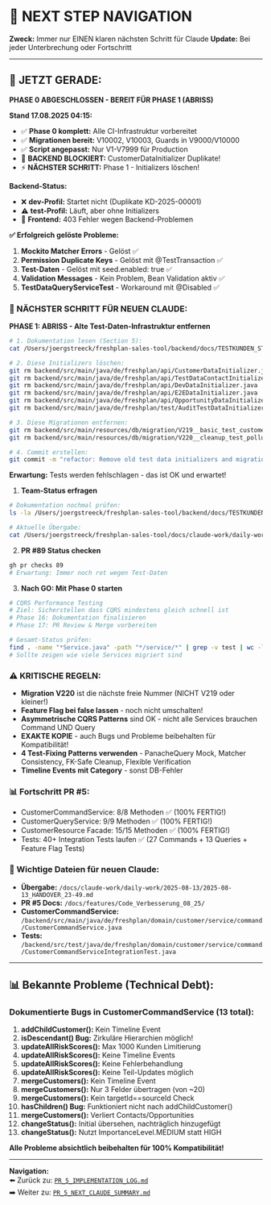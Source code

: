 # 🧭 NEXT STEP NAVIGATION

**Zweck:** Immer nur EINEN klaren nächsten Schritt für Claude
**Update:** Bei jeder Unterbrechung oder Fortschritt

---

## 🎯 JETZT GERADE:

**PHASE 0 ABGESCHLOSSEN - BEREIT FÜR PHASE 1 (ABRISS)**

**Stand 17.08.2025 04:15:**
- ✅ **Phase 0 komplett:** Alle CI-Infrastruktur vorbereitet
- ✅ **Migrationen bereit:** V10002, V10003, Guards in V9000/V10000
- ✅ **Script angepasst:** Nur V1-V7999 für Production
- 🔴 **BACKEND BLOCKIERT:** CustomerDataInitializer Duplikate!
- ⚡ **NÄCHSTER SCHRITT:** Phase 1 - Initializers löschen!

**Backend-Status:**
- ❌ **dev-Profil:** Startet nicht (Duplikate KD-2025-00001)
- ⚠️ **test-Profil:** Läuft, aber ohne Initializers
- 🔴 **Frontend:** 403 Fehler wegen Backend-Problemen

**✅ Erfolgreich gelöste Probleme:**
1. **Mockito Matcher Errors** - Gelöst ✅
2. **Permission Duplicate Keys** - Gelöst mit @TestTransaction ✅
3. **Test-Daten** - Gelöst mit seed.enabled: true ✅
4. **Validation Messages** - Kein Problem, Bean Validation aktiv ✅
5. **TestDataQueryServiceTest** - Workaround mit @Disabled ✅

### 🚨 NÄCHSTER SCHRITT FÜR NEUEN CLAUDE:

**PHASE 1: ABRISS - Alte Test-Daten-Infrastruktur entfernen**

```bash
# 1. Dokumentation lesen (Section 5):
cat /Users/joergstreeck/freshplan-sales-tool/backend/docs/TESTKUNDEN_STRATEGIE/MIGRATION_PLAN.md

# 2. Diese Initializers löschen:
git rm backend/src/main/java/de/freshplan/api/CustomerDataInitializer.java
git rm backend/src/main/java/de/freshplan/api/TestDataContactInitializer.java
git rm backend/src/main/java/de/freshplan/api/DevDataInitializer.java
git rm backend/src/main/java/de/freshplan/api/E2EDataInitializer.java
git rm backend/src/main/java/de/freshplan/api/OpportunityDataInitializer.java
git rm backend/src/main/java/de/freshplan/test/AuditTestDataInitializer.java

# 3. Diese Migrationen entfernen:
git rm backend/src/main/resources/db/migration/V219__basic_test_customers.sql
git rm backend/src/main/resources/db/migration/V220__cleanup_test_pollution.sql

# 4. Commit erstellen:
git commit -m "refactor: Remove old test data initializers and migrations"
```

**Erwartung:** Tests werden fehlschlagen - das ist OK und erwartet!

1. **Team-Status erfragen**
```bash
# Dokumentation nochmal prüfen:
ls -la /Users/joergstreeck/freshplan-sales-tool/backend/docs/TESTKUNDEN_STRATEGIE/

# Aktuelle Übergabe:
cat /Users/joergstreeck/freshplan-sales-tool/docs/claude-work/daily-work/2025-08-17/2025-08-17_HANDOVER_03-13.md
```

2. **PR #89 Status checken**
```bash
gh pr checks 89
# Erwartung: Immer noch rot wegen Test-Daten
```

3. **Nach GO: Mit Phase 0 starten**
```bash
# CQRS Performance Testing
# Ziel: Sicherstellen dass CQRS mindestens gleich schnell ist
# Phase 16: Dokumentation finalisieren
# Phase 17: PR Review & Merge vorbereiten

# Gesamt-Status prüfen:
find . -name "*Service.java" -path "*/service/*" | grep -v test | wc -l
# Sollte zeigen wie viele Services migriert sind
```

### ⚠️ KRITISCHE REGELN:
- **Migration V220** ist die nächste freie Nummer (NICHT V219 oder kleiner!)
- **Feature Flag bei false lassen** - noch nicht umschalten!
- **Asymmetrische CQRS Patterns** sind OK - nicht alle Services brauchen Command UND Query
- **EXAKTE KOPIE** - auch Bugs und Probleme beibehalten für Kompatibilität!
- **4 Test-Fixing Patterns verwenden** - PanacheQuery Mock, Matcher Consistency, FK-Safe Cleanup, Flexible Verification
- **Timeline Events mit Category** - sonst DB-Fehler

### 📊 Fortschritt PR #5:
- CustomerCommandService: 8/8 Methoden ✅ (100% FERTIG!)
- CustomerQueryService: 9/9 Methoden ✅ (100% FERTIG!)
- CustomerResource Facade: 15/15 Methoden ✅ (100% FERTIG!)
- Tests: 40+ Integration Tests laufen ✅ (27 Commands + 13 Queries + Feature Flag Tests)

### 📍 Wichtige Dateien für neuen Claude:
- **Übergabe:** `/docs/claude-work/daily-work/2025-08-13/2025-08-13_HANDOVER_23-49.md`
- **PR #5 Docs:** `/docs/features/Code_Verbesserung_08_25/`
- **CustomerCommandService:** `/backend/src/main/java/de/freshplan/domain/customer/service/command/CustomerCommandService.java`
- **Tests:** `/backend/src/test/java/de/freshplan/domain/customer/service/command/CustomerCommandServiceIntegrationTest.java`

---

## 📊 Bekannte Probleme (Technical Debt):

### Dokumentierte Bugs in CustomerCommandService (13 total):
1. **addChildCustomer():** Kein Timeline Event
2. **isDescendant() Bug:** Zirkuläre Hierarchien möglich!
3. **updateAllRiskScores():** Max 1000 Kunden Limitierung
4. **updateAllRiskScores():** Keine Timeline Events
5. **updateAllRiskScores():** Keine Fehlerbehandlung
6. **updateAllRiskScores():** Keine Teil-Updates möglich
7. **mergeCustomers():** Kein Timeline Event
8. **mergeCustomers():** Nur 3 Felder übertragen (von ~20)
9. **mergeCustomers():** Kein targetId==sourceId Check
10. **hasChildren() Bug:** Funktioniert nicht nach addChildCustomer()
11. **mergeCustomers():** Verliert Contacts/Opportunities
12. **changeStatus():** Initial übersehen, nachträglich hinzugefügt
13. **changeStatus():** Nutzt ImportanceLevel.MEDIUM statt HIGH

**Alle Probleme absichtlich beibehalten für 100% Kompatibilität!**

---

**Navigation:**  
⬅️ Zurück zu: [`PR_5_IMPLEMENTATION_LOG.md`](/docs/features/Code_Verbesserung_08_25/PR_5_IMPLEMENTATION_LOG.md)  
➡️ Weiter zu: [`PR_5_NEXT_CLAUDE_SUMMARY.md`](/docs/features/Code_Verbesserung_08_25/PR_5_NEXT_CLAUDE_SUMMARY.md)